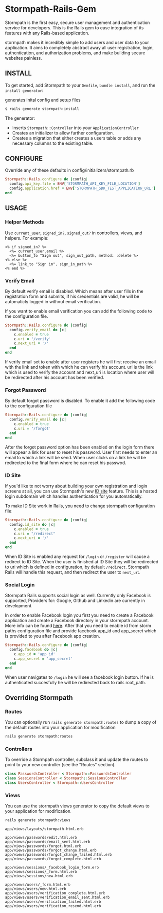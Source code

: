 # Stormpath-Rails-Gem

Stormpath is the first easy, secure user management and authentication service for developers. This is the Rails gem to ease integration of its features with any Rails-based application.

stormpath makes it incredibly simple to add users and user data to your application. It aims to completely abstract away all user registration, login, authentication, and authorization problems, and make building secure websites painless.

## INSTALL

To get started, add Stormpath to your `Gemfile`, `bundle install`, and run the
`install generator`:

generates inital config and setup files
```sh
$ rails generate stormpath:install
```

The generator:

* Inserts `Stormpath::Controller` into your `ApplicationController`
* Creates an initializer to allow further configuration.
* Creates a migration that either creates a users table or adds any necessary
  columns to the existing table.

## CONFIGURE
Override any of these defaults in config/initializers/stormpath.rb

```ruby
Stormpath::Rails.configure do |config|
  config.api_key.file = ENV['STORMPATH_API_KEY_FILE_LOCATION']
  config.application.href = ENV['STORMPATH_SDK_TEST_APPLICATION_URL']
end
```

## USAGE

### Helper Methods

Use `current_user`, `signed_in?`, `signed_out?` in controllers, views, and helpers. For example:
```erb
<% if signed_in? %>
  <%= current_user.email %>
  <%= button_to "Sign out", sign_out_path, method: :delete %>
<% else %>
  <%= link_to "Sign in", sign_in_path %>
<% end %>
```

### Verify Email

By default verify email is disabled. Which means after user fills in the registration form and submits, if his credentials are valid, he will be automaticly logged in without email verification.

If you want to enable email verification you can add the following code to the configuration file.

```ruby
Stormpath::Rails.configure do |config|
  config.verify_email do |c|
    c.enabled = true
    c.uri = '/verify'
    c.next_uri = '/'
  end
end
```

If verify email set to enable after user registers he will first receive an email with the link and token with which he can verify his account. uri is the link which is used to verify the account and next_uri is location where user will be redirected after his account has been verified.

### Forgot Password

By default forgot password is disabled. To enable it add the following code to the configuration file

```ruby
Stormpath::Rails.configure do |config|
  config.verify_email do |c|
    c.enabled = true
    c.uri = '/forgot'
  end
end
```

After the forgot password option has been enabled on the login form there will appear a link for user to reset his password. User first needs to enter an email to which a link will be send. When user clicks on a link he will be redirected to the final form where he can reset his passwod.

### ID Site

If you'd like to not worry about building your own registration and login screens at all, you can use Stormpath's new [ID site](https://docs.stormpath.com/guides/using-id-site/) feature. This is a hosted login subdomain which handles authentication for you automatically.

To make ID Site work in Rails, you need to change stormpath configuration file:

```ruby
Stormpath::Rails.configure do |config|
  config.id_site do |c|
    c.enabled = true
    c.uri = "/redirect"
    c.next_uri = '/'
  end
end
```

When ID Site is enabled any request for `/login` or `/register` will cause a redirect to ID Site. When the user is finished at ID Site they will be redirected to uri which is defined in configuration, by default `/redirect`. Stormpath Rails will handle this request, and then redirect the user to `next_uri`

### Social Login

Stormpath Rails supports social login as well. Currently only Facebook is supported,  Providers for: Google, Github and Linkedin are currently in development. 

In order to enable Facebook login you first you need to create a Facebook application and create a Facebook directory in your stormpath account. More info can be found [here](https://docs.stormpath.com/rest/product-guide/#integrating-with-facebook). After that you need to enable id from storm paths configuration file and provide facebook app_id and app_secret which is provided to you after Facebook app creation.

```ruby
Stormpath::Rails.configure do |config|
  config.facebook do |c|
    c.app_id = 'app_id'
    c.app_secret = 'app_secret'
  end
end
```

When user navigates to `/login` he will see a facebook login button. If he is authenticated succesfully he will be redirected back to rails root_path.

## Overriding Stormpath

### Routes
You can optionally run `rails generate stormpath:routes` to dump a copy of the default routes into your application for modification

```sh
rails generate stormpath:routes
```

### Controllers
To override a Stormpath controller, subclass it and update the routes to point to your new controller (see the "Routes" section).
```ruby
class PasswordsController < Stormpath::PasswordsController
class SessionsController < Stormpath::SessionsController
class UsersController < Stormpath::UsersController
```

### Views
You can use the stormpath views generator to copy the default views to your application for modification.
```sh
rails generate stormpath:views
```

```
app/views/layouts/stormpath.html.erb

app/views/passwords/edit.html.erb
app/views/passwords/email_sent.html.erb
app/views/passwords/forgot.html.erb
app/views/passwords/forgot_change.html.erb
app/views/passwords/forgot_change_failed.html.erb
app/views/passwords/forgot_complete.html.erb

app/views/sessions/_facebook_login_form.erb
app/views/sessions/_form.html.erb
app/views/sessions/new.html.erb

app/views/users/_form.html.erb
app/views/users/new.html.erb
app/views/users/verification_complete.html.erb
app/views/users/verification_email_sent.html.erb
app/views/users/verification_failed.html.erb
app/views/users/verification_resend.html.erb
```

